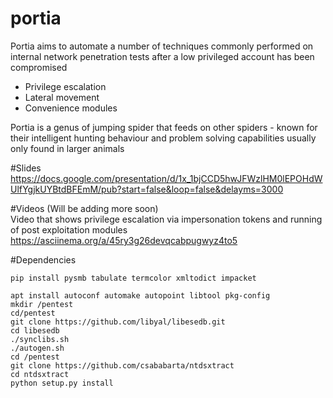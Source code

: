 # portia

Portia aims to automate a number of techniques commonly performed on internal network penetration tests after a low privileged account has been compromised
- Privilege escalation
- Lateral movement
- Convenience modules

Portia is a genus of jumping spider that feeds on other spiders - known for their intelligent hunting behaviour and problem solving capabilities usually only found in larger animals
  
#Slides   
https://docs.google.com/presentation/d/1x_1bjCCD5hwJFWzlHM0lEPOHdWUlfYgjkUYBtdBFEmM/pub?start=false&loop=false&delayms=3000  

#Videos (Will be adding more soon)  
Video that shows privilege escalation via impersonation tokens and running of post exploitation modules  
https://asciinema.org/a/45ry3g26devqcabpugwyz4to5  

#Dependencies
```
pip install pysmb tabulate termcolor xmltodict impacket

apt install autoconf automake autopoint libtool pkg-config
mkdir /pentest
cd/pentest
git clone https://github.com/libyal/libesedb.git
cd libesedb
./synclibs.sh
./autogen.sh
cd /pentest
git clone https://github.com/csababarta/ntdsxtract
cd ntdsxtract
python setup.py install
```
